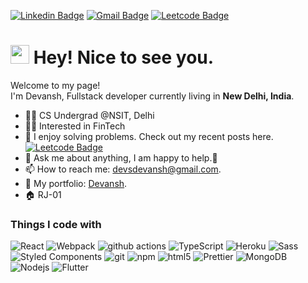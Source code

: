 [![Linkedin Badge](https://img.shields.io/badge/devansh-30302f?style=flat&logo=linkedin)](https://www.linkedin.com/in/devansh-nsut/)
[![Gmail Badge](https://img.shields.io/badge/devsdevansh@gmail.com-30302f?style=flat&logo=Gmail&logoColor=white)](mailto:devsdevansh@gmail.com)
[![Leetcode Badge](https://img.shields.io/badge/dev_ansh-30302f?style=flat&logo=leetcode&logoColor=white)](https://leetcode.com/dev_ansh/)
<h1><img src="https://emojis.slackmojis.com/emojis/images/1531849430/4246/blob-sunglasses.gif?1531849430" width="30"/> Hey! Nice to see you.</h1>

<p>Welcome to my page! </br> I'm Devansh, Fullstack developer currently living in <b>New Delhi, India</b>. </p>

- 👨‍🎓️ CS Undergrad @NSIT, Delhi
- 👨‍💻 Interested in FinTech
- 🔭 I enjoy solving problems. Check out my recent posts here. [![Leetcode Badge](https://img.shields.io/badge/dev_ansh-30302f?style=flat&logo=leetcode&logoColor=white)](https://leetcode.com/dev_ansh/)
- 💬 Ask me about anything, I am happy to help.🙂
- 📫 How to reach me: [devsdevansh@gmail.com](mailto:devsdevansh@gmail.com).
- 🔗 My portfolio: [Devansh](http://devanshsuwalka.ml/).
- 🏠 RJ-01

<h3>Things I code with</h3>
<p>
  <img alt="React" src="https://img.shields.io/badge/-React-45b8d8?style=flat-square&logo=react&logoColor=white" />
  <img alt="Webpack" src="https://img.shields.io/badge/-Webpack-8DD6F9?style=flat-square&logo=webpack&logoColor=white" /> 
  <img alt="github actions" src="https://img.shields.io/badge/-Github_Actions-2088FF?style=flat-square&logo=github-actions&logoColor=white" />
  <img alt="TypeScript" src="https://img.shields.io/badge/-TypeScript-007ACC?style=flat-square&logo=typescript&logoColor=white" />
  <img alt="Heroku" src="https://img.shields.io/badge/-Heroku-430098?style=flat-square&logo=heroku&logoColor=white" />
  <img alt="Sass" src="https://img.shields.io/badge/-Sass-CC6699?style=flat-square&logo=sass&logoColor=white" />
  <img alt="Styled Components" src="https://img.shields.io/badge/-Styled_Components-db7092?style=flat-square&logo=styled-components&logoColor=white" />
  <img alt="git" src="https://img.shields.io/badge/-Git-F05032?style=flat-square&logo=git&logoColor=white" />
  <img alt="npm" src="https://img.shields.io/badge/-NPM-CB3837?style=flat-square&logo=npm&logoColor=white" />
  <img alt="html5" src="https://img.shields.io/badge/-HTML5-E34F26?style=flat-square&logo=html5&logoColor=white" />
  <img alt="Prettier" src="https://img.shields.io/badge/-Prettier-F7B93E?style=flat-square&logo=prettier&logoColor=white" />
  <img alt="MongoDB" src="https://img.shields.io/badge/-MongoDB-13aa52?style=flat-square&logo=mongodb&logoColor=white" />
  <img alt="Nodejs" src="https://img.shields.io/badge/-Nodejs-43853d?style=flat-square&logo=Node.js&logoColor=white" />
  <img alt="Flutter" src="https://img.shields.io/badge/-Flutter-F9A03C?style=flat-square&logo=d3.js&logoColor=white" />
</p>
<br>
 


[linkedin]: https://www.linkedin.com/in/devansh-nsut/

<!--
**devansh2021/devansh2021** is a ✨ _special_ ✨ repository because its `README.md` (this file) appears on your GitHub profile.

Here are some ideas to get you started:

- 🔭 I’m currently working on ...
- 🌱 I’m currently learning ...
- 👯 I’m looking to collaborate on ...
- 🤔 I’m looking for help with ...
- 💬 Ask me about ...
- 📫 How to reach me: ...
- 😄 Pronouns: ...
- ⚡ Fun fact: ...
-->
